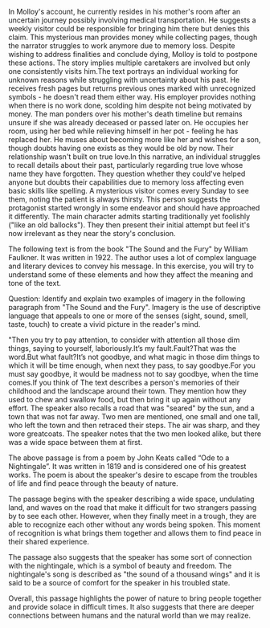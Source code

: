 In Molloy's account, he currently resides in his mother's room after an uncertain journey possibly involving medical transportation. He suggests a weekly visitor could be responsible for bringing him there but denies this claim. This mysterious man provides money while collecting pages, though the narrator struggles to work anymore due to memory loss. Despite wishing to address finalities and conclude dying, Molloy is told to postpone these actions. The story implies multiple caretakers are involved but only one consistently visits him.The text portrays an individual working for unknown reasons while struggling with uncertainty about his past. He receives fresh pages but returns previous ones marked with unrecognized symbols - he doesn't read them either way. His employer provides nothing when there is no work done, scolding him despite not being motivated by money. The man ponders over his mother's death timeline but remains unsure if she was already deceased or passed later on. He occupies her room, using her bed while relieving himself in her pot - feeling he has replaced her. He muses about becoming more like her and wishes for a son, though doubts having one exists as they would be old by now. Their relationship wasn't built on true love.In this narrative, an individual struggles to recall details about their past, particularly regarding true love whose name they have forgotten. They question whether they could've helped anyone but doubts their capabilities due to memory loss affecting even basic skills like spelling. A mysterious visitor comes every Sunday to see them, noting the patient is always thirsty. This person suggests the protagonist started wrongly in some endeavor and should have approached it differently. The main character admits starting traditionally yet foolishly ("like an old ballocks"). They then present their initial attempt but feel it's now irrelevant as they near the story's conclusion.

The following text is from the book "The Sound and the Fury" by William Faulkner. It was written in 1922. The author uses a lot of complex language and literary devices to convey his message. In this exercise, you will try to understand some of these elements and how they affect the meaning and tone of the text.

Question: Identify and explain two examples of imagery in the following paragraph from "The Sound and the Fury". Imagery is the use of descriptive language that appeals to one or more of the senses (sight, sound, smell, taste, touch) to create a vivid picture in the reader's mind.

"Then 
you try to pay attention, to consider with attention all those dim 
things, saying to yourself, laboriously.It’s my fault.Fault?That 
was the word.But what fault?It’s not goodbye, and what magic 
in those dim things to which it will be time enough, when next 
they pass, to say goodbye.For you must say goodbye, it would be 
madness not to say goodbye, when the time comes.If you think of 
  The text describes a person's memories of their childhood and the landscape around their town. They mention how they used to chew and swallow food, but then bring it up again without any effort. The speaker also recalls a road that was "seared" by the sun, and a town that was not far away. Two men are mentioned, one small and one tall, who left the town and then retraced their steps. The air was sharp, and they wore greatcoats. The speaker notes that the two men looked alike, but there was a wide space between them at first.

The above passage is from a poem by John Keats called “Ode to a Nightingale”. It was written in 1819 and is considered one of his greatest works. The poem is about the speaker's desire to escape from the troubles of life and find peace through the beauty of nature. 

The passage begins with the speaker describing a wide space, undulating land, and waves on the road that make it difficult for two strangers passing by to see each other. However, when they finally meet in a trough, they are able to recognize each other without any words being spoken. This moment of recognition is what brings them together and allows them to find peace in their shared experience. 

The passage also suggests that the speaker has some sort of connection with the nightingale, which is a symbol of beauty and freedom. The nightingale's song is described as "the sound of a thousand wings" and it is said to be a source of comfort for the speaker in his troubled state. 

Overall, this passage highlights the power of nature to bring people together and provide solace in difficult times. It also suggests that there are deeper connections between humans and the natural world than we may realize.
